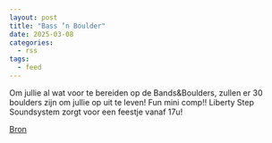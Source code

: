 ```yaml
---
layout: post
title: "Bass ’n Boulder"
date: 2025-03-08
categories: 
  - rss
tags: 
  - feed
---
```


<p>Om jullie al wat voor te bereiden op de Bands&amp;Boulders, zullen er 30 boulders zijn om jullie op uit te leven! Fun mini comp!! Liberty Step Soundsystem zorgt voor een feestje vanaf 17u!</p>
<p><a href="https://www.klimkalender.nl/comp/bass-n-boulder/" rel="noopener noreferrer" target="_blank">Bron</a></p>
